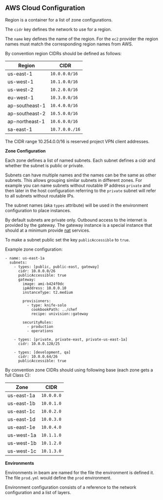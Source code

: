 ## AWS Cloud Configuration

Region is a container for a list of zone configurations.

The `cidr` key defines the network to use for a region.

The `name` key defines the name of the region. For the `ec2` provider the region names must match the corresponding region names from AWS.

By convention region CIDRs should be defined as follows:

Region         | CIDR
-------------- | -------------
us-east-1      | `10.0.0.0/16`
us-west-1      | `10.1.0.0/16`
us-west-2      | `10.2.0.0/16`
eu-west-1      | `10.3.0.0/16`
ap-southeast-1 | `10.4.0.0/16`
ap-southeast-2 | `10.5.0.0/16`
ap-northeast-1 | `10.6.0.0/16`
sa-east-1      | `10.7.0.0./16`

The CIDR range 10.254.0.0/16 is reserved project VPN client addresses.

**Zone Configuration**

Each zone defines a list of named subnets. Each subnet defines a cidr and whether the subnet is public or private.

Subnets can have multiple names and the names can be the same as other subnets. This allows grouping similar subnets in different zones. For example you can name subnets without routable IP address `private` and then later in the host configuration referring to the `private` subnet will refer to all subnets without routable IPs.

The subnet names (aka `types` attribute) will be used in the environment configuration to place instances. 

By default subnets are private only. Outbound access to the internet is provided by the gateway. The gateway instance is a special instance that should at a minimum provide [nat](http://docs.aws.amazon.com/AmazonVPC/latest/UserGuide/VPC_NAT_Instance.html) services.

To make a subnet public set the key `publicAccessible` to `true`.

Example zone configuration:

```
- name: us-east-1a
  subnets:
    - types: [public, public-east, gateway]
      cidr: 10.0.0.0/26
      publicAccessible: true
      gateway:
        image: ami-b424f0dc
        ipAddress: 10.0.0.10
        instanceType: t2.medium

        provisioners:
          - type: knife-solo
            cookbookPath: ../chef
            recipe: univision::gateway

        securityRules:
          - production
          - operations

    - types: [private, private-east, private-us-east-1a]
      cidr: 10.0.0.128/25

    - types: [development, qa]
      cidr: 10.0.0.64/26
      publicAccessible: true
```

By convention zone CIDRs should using following base (each zone gets a full Class C):

Zone           | CIDR
-------------- | -------------
us-east-1a     | `10.0.0.0`
us-east-1b     | `10.0.1.0`
us-east-1c     | `10.0.2.0`
us-east-1d     | `10.0.3.0`
us-east-1e     | `10.0.4.0`
us-west-1a     | `10.1.1.0`
us-west-1b     | `10.1.2.0`
us-west-1c     | `10.1.3.0`

**Environments**

Environments in beam are named for the file the environment is defined it. The file `prod.yml` would define the `prod` environment.

Environment configuration consists of a reference to the network configuration and a list of layers.
